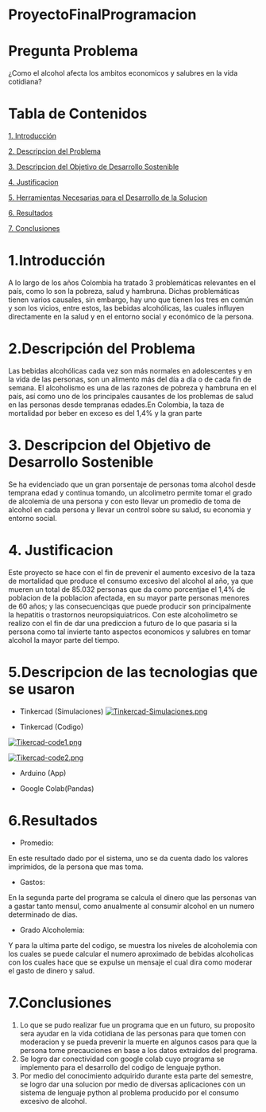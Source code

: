 # ProyectoFinalProgramacion
# Pregunta Problema
¿Como el alcohol afecta los ambitos economicos y salubres en la vida cotidiana?
# Tabla de Contenidos
[1. Introducción](#introducción)

[2. Descripcion del Problema](#descripcion-del-problema)

[3. Descripcion del Objetivo de Desarrollo Sostenible](#descripcion-del-objetivo-de-desarrollo-sostenible)

[4. Justificacion](#justificacion)

[5. Herramientas Necesarias para el Desarrollo de la Solucion](#herramientas-necesarias-para-el-desarrollo-de-la-solucion)

[6. Resultados](#resultados)

[7. Conclusiones](#conclusiones)

# 1.Introducción
A lo largo de los años Colombia ha tratado 3 problemáticas relevantes en el país, como lo son la pobreza, salud y hambruna. Dichas problemáticas tienen varios causales, sin embargo, hay uno que tienen los tres en común y son los vicios, entre estos, las bebidas alcohólicas, las cuales influyen directamente en la salud y en el entorno social y económico de la persona.  
# 2.Descripción del Problema
Las bebidas alcohólicas cada vez son más normales en adolescentes y en la vida de las personas, son un alimento más del día a día o de cada fin de semana. El alcoholismo es una de las razones de pobreza y hambruna en el país, así como uno de los principales causantes de los problemas de salud en las personas desde tempranas edades.En Colombia, la taza de mortalidad por beber en exceso es del 1,4% y la gran parte 
# 3. Descripcion del Objetivo de Desarrollo Sostenible
Se ha evidenciado que un gran porsentaje de personas toma alcohol desde temprana edad y continua tomando, un alcolimetro permite tomar el grado de alcolemia de una persona y con esto llevar un promedio de toma de alcohol en cada persona y llevar un control sobre su salud, su economia y entorno social.
# 4. Justificacion
Este proyecto se hace con el fin de prevenir el aumento excesivo de la taza de mortalidad que produce el consumo excesivo del alcohol al año, ya que mueren un total de 85.032 personas que da como porcentjae el 1,4% de poblacion de la poblacion afectada, en su mayor parte personas menores de 60 años; y las consecuenciqas que puede producir son principalmente la hepatitis o trastornos neuropsiquiatricos. Con este alcoholimetro se realizo con el fin de dar una prediccion a futuro de lo que pasaria si la persona como tal invierte tanto aspectos economicos y salubres en tomar alcohol la mayor parte del tiempo. 

# 5.Descripcion de las tecnologias que se usaron
- Tinkercad (Simulaciones)
[![Tinkercad-Simulaciones.png](https://i.postimg.cc/qRS5N4Rg/Tinkercad-Simulaciones.png)](https://postimg.cc/bD0TMX1j)

- Tinkercad (Codigo)

[![Tikercad-code1.png](https://i.postimg.cc/DzDgg5KM/Tikercad-code1.png)](https://postimg.cc/SX6CQ6R6)

[![Tikercad-code2.png](https://i.postimg.cc/zBgkPWzX/Tikercad-code2.png)](https://postimg.cc/hzKxXXQH)
- Arduino (App)

- Google Colab(Pandas)


# 6.Resultados
- Promedio:

En este resultado dado por el sistema, uno se da cuenta dado los valores imprimidos, de la persona que mas toma. 

- Gastos:

En la segunda parte del programa se calcula el dinero que las personas van a gastar tanto mensul, como anualmente al consumir alcohol en un numero determinado de dias.

- Grado Alcoholemia:

Y para la ultima parte del codigo, se muestra los niveles de alcoholemia con los cuales se puede calcular el numero aproximado de bebidas alcoholicas con los cuales hace que se expulse un mensaje el cual dira como moderar el gasto de dinero y salud.

# 7.Conclusiones
1. Lo que se pudo realizar fue un programa que en un futuro, su proposito sera ayudar en la vida cotidiana de las personas para que tomen con moderacion y se pueda prevenir la muerte en algunos casos para que la persona tome precauciones en base a los datos extraidos del programa.
2. Se logro dar conectividad con google colab cuyo programa se implemento para el desarrollo del codigo de lenguaje python.
3. Por medio del conocimiento adquirido durante esta parte del semestre, se logro dar una solucion por medio de diversas aplicaciones con un sistema de lenguaje python al problema producido por el consumo excesivo de alcohol.


